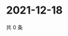 # 2021-12-18

共 0 条

<!-- BEGIN WEIBO -->
<!-- 最后更新时间 Sat Dec 18 2021 08:33:14 GMT+0800 (China Standard Time) -->

<!-- END WEIBO -->
